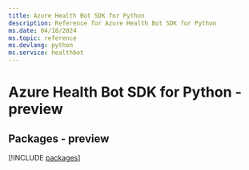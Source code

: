 ```yaml
---
title: Azure Health Bot SDK for Python
description: Reference for Azure Health Bot SDK for Python
ms.date: 04/18/2024
ms.topic: reference
ms.devlang: python
ms.service: healthbot
---
```

# Azure Health Bot SDK for Python - preview
## Packages - preview
[!INCLUDE [packages](health-bot-index.md)]